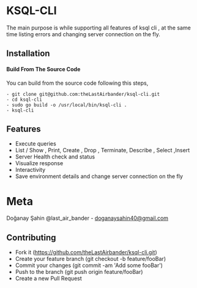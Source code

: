  # KSQL-CLI 
 
The main purpose is while supporting all features of ksql cli , at the same time listing errors and changing server connection on the fly. 


 
 ## Installation
 
#### Build From The Source Code 

You can build from the source code following this steps,

```
- git clone git@github.com:theLastAirbander/ksql-cli.git
- cd ksql-cli
- sudo go build -o /usr/local/bin/ksql-cli .
- ksql-cli
```


## Features 

- Execute queries
- List / Show , Print, Create , Drop , Terminate, Describe , Select ,Insert
- Server Health check and status
- Visualize response
- Interactivity
- Save environment details and change server connection on the fly
 
 # Meta
 
 Doğanay Şahin @last_air_bander - doganaysahin40@gmail.com
 
 ## Contributing
 
 -  Fork it (https://github.com/theLastAirbander/ksql-cli.git)
 -  Create your feature branch (git checkout -b feature/fooBar)
 -  Commit your changes (git commit -am 'Add some fooBar')
 -  Push to the branch (git push origin feature/fooBar)
 -  Create a new Pull Request
 
